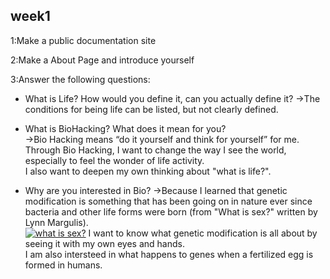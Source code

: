 ## week1
1:Make a public documentation site

2:Make a About Page and introduce yourself

3:Answer the following questions:
- What is Life? How would you define it, can you actually define it?
→The conditions for being life can be listed, but not clearly defined.

- What is BioHacking? What does it mean for you?<br>
→Bio Hacking means “do it yourself and think for yourself” for me.<br>
Through Bio Hacking, I want to change the way I see the world, especially to feel the wonder of life activity.<br>
I also want to deepen my own thinking about "what is life?".

- Why are you interested in Bio?
→Because I learned that genetic modification is something that has been going on in nature ever since bacteria and other life forms were born (from "What is sex?" written by Lynn Margulis).<br>
[![what is sex?](https://images-na.ssl-images-amazon.com/images/I/61NX5WSJQML._SX323_BO1,204,203,200_.jpg)](https://www.amazon.co.jp/%E6%80%A7-%E3%82%BB%E3%83%83%E3%82%AF%E3%82%B9-%E3%81%A8%E3%81%AF%E3%81%AA%E3%81%AB%E3%81%8B-%E3%83%AA%E3%83%B3-%E3%83%9E%E3%83%BC%E3%82%AE%E3%83%A5%E3%83%AA%E3%82%B9/dp/4796702237)
I want to know what genetic modification is all about by seeing it with my own eyes and hands.<br>
I am also intersteed in  what happens to genes when a fertilized egg is formed in humans.